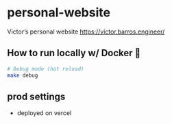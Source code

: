 # personal-website

Victor’s personal website
https://victor.barros.engineer/

## How to run locally w/ Docker 🐳

```sh
# Debug mode (hot reload)
make debug
```

## prod settings

- deployed on vercel

<!--
TODO

- add linkedin recommendations (https://www.linkedin.com/in/victor-barros-dev/details/recommendations/), like https://cekrem.github.io/ from here https://github.com/cekrem/cekrem.github.io
- add preview to sextou page https://www.google.com/search?q=how+to+add+preview+to+webpage,+so+show+the+preview+when+send+the+link+on+whatsapp&ie=UTF-8&oe=UTF-8&hl=en-us&client=safari&safe=active
- Universal & Accessible UI Components for React Native & Web https://v1.gluestack.io/ui/v1
- improve termgifforge idea w/ https://www.cheapui.com/ or https://lovable.dev/

-->
